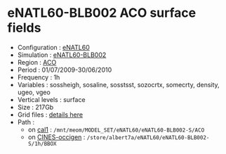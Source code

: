 # eNATL60-BLB002 ACO surface fields

 - Configuration : [eNATL60](../simulations/eNATL60.md)
 - Simulation : [eNATL60-BLB002](../simulations/eNATL60-BLB002.md)
 - Region : [ACO](../regions/ACO.md)
 - Period : 01/07/2009-30/06/2010
 - Frequency : 1h
 - Variables : sossheigh, sosaline, sosstsst, sozocrtx, somecrty, density, ugeo, vgeo
 - Vertical levels : surface 
 - Size : 217Gb
 - Grid files : [details here](BBOX60-grid-files.md)
 - Path : 
   - on [cal1](../platforms/cal1.md) : ```/mnt/meom/MODEL_SET/eNATL60/eNATL60-BLB002-S/ACO```
   - on [CINES-occigen](../platforms/occigen.md) : ```/store/albert7a/eNATL60/eNATL60-BLB002-S/1h/BBOX```
